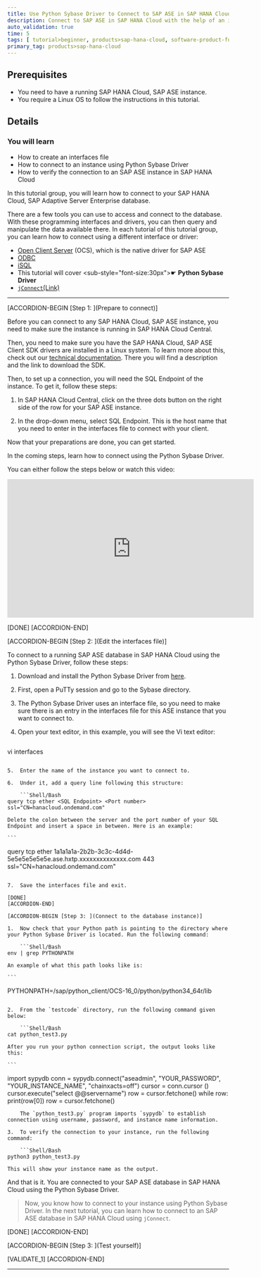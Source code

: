 ```yaml
---
title: Use Python Sybase Driver to Connect to SAP ASE in SAP HANA Cloud
description: Connect to SAP ASE in SAP HANA Cloud with the help of an interfaces file using Python Sybase Driver.
auto_validation: true
time: 5
tags: [ tutorial>beginner, products>sap-hana-cloud, software-product-function>sap-hana-cloud\,-sap-adaptive-server-enterprise]
primary_tag: products>sap-hana-cloud
---
```


## Prerequisites
- You need to have a running SAP HANA Cloud, SAP ASE instance.
- You require a Linux OS to follow the instructions in this tutorial.

## Details
### You will learn
- How to create an interfaces file
- How to connect to an instance using Python Sybase Driver
- How to verify the connection to an SAP ASE instance in SAP HANA Cloud


In this tutorial group, you will learn how to connect to your SAP HANA Cloud, SAP Adaptive Server Enterprise database.

There are a few tools you can use to access and connect to the database. With these programming interfaces and drivers, you can then query and manipulate the data available there.
In each tutorial of this tutorial group, you can learn how to connect using a different interface or driver:

-	[Open Client Server](hana-cloud-ase-cloud-connection-1) (OCS), which is the native driver for SAP ASE
- [ODBC](hana-cloud-ase-cloud-connection-2)
-	[iSQL](hana-cloud-ase-cloud-connection-3)
-	This tutorial will cover <sub-style="font-size:30px">&#9755;</sub> **Python Sybase Driver**
-	[`jConnect`(Link)](hana-cloud-ase-cloud-connection-5)


---

[ACCORDION-BEGIN [Step 1: ](Prepare to connect)]

Before you can connect to any SAP HANA Cloud, SAP ASE instance, you need to make sure the instance is running in SAP HANA Cloud Central.

Then, you need to make sure you have the SAP HANA Cloud, SAP ASE Client SDK drivers are installed in a Linux system. To learn more about this, check out our [technical documentation](https://help.sap.com/viewer/46353c3b724f4934bb0671dd82044acd/LATEST/en-US/c3cf39f75b744b8799a01a9a154f2e9c.html). There you will find a description and the link to download the SDK.

Then, to set up a connection, you will need the SQL Endpoint of the instance. To get it, follow these steps:

1.	In SAP HANA Cloud Central, click on the three dots button on the right side of the row for your SAP ASE instance.

2.	In the drop-down menu, select SQL Endpoint. This is the host name that you need to enter in the interfaces file to connect with your client.

Now that your preparations are done, you can get started.

In the coming steps, learn how to connect using the Python Sybase Driver.

You can either follow the steps below or watch this video:

<iframe width="560" height="315" src="https://www.youtube.com/embed/gz-LRO2ulkQ" frameborder="0" allowfullscreen></iframe>

[DONE]
[ACCORDION-END]

[ACCORDION-BEGIN [Step 2: ](Edit the interfaces file)]

To connect to a running SAP ASE database in SAP HANA Cloud using the Python Sybase Driver, follow these steps:

1.	Download and install the Python Sybase Driver from [here](https://sourceforge.net/projects/python-sybase/).

2.	First, open a PuTTy session and go to the Sybase directory.

3.	The Python Sybase Driver uses an interface file, so you need to make sure there is an entry in the interfaces file for this ASE instance that you want to connect to.

4.	Open your text editor, in this example, you will see the Vi text editor:

    ```Shell/Bash
vi interfaces
```

5.	Enter the name of the instance you want to connect to.

6.	Under it, add a query line following this structure:

    ```Shell/Bash
query tcp ether <SQL Endpoint> <Port number> ssl="CN=hanacloud.ondemand.com"
```

    Delete the colon between the server and the port number of your SQL Endpoint and insert a space in between. Here is an example:

    ```
query tcp ether 1a1a1a1a-2b2b-3c3c-4d4d-5e5e5e5e5e5e.ase.hxtp.xxxxxxxxxxxxxx.com 443 ssl="CN=hanacloud.ondemand.com"
```

7.	Save the interfaces file and exit.

[DONE]
[ACCORDION-END]

[ACCORDION-BEGIN [Step 3: ](Connect to the database instance)]

1.	Now check that your Python path is pointing to the directory where your Python Sybase Driver is located. Run the following command:

    ```Shell/Bash
env | grep PYTHONPATH
```

    An example of what this path looks like is:

    ```
PYTHONPATH=/sap/python_client/OCS-16_0/python/python34_64r/lib
```

2.	From the `testcode` directory, run the following command given below:

    ```Shell/Bash
cat python_test3.py
```
    After you run your python connection script, the output looks like this:

    ```
import sypydb
conn = sypydb.connect("aseadmin", "YOUR_PASSWORD", "YOUR_INSTANCE_NAME", "chainxacts=off")
cursor = conn.cursor ()
cursor.execute("select @@servername")
row = cursor.fetchone()
while row:
	print(row[0])
	row = cursor.fetchone()
```
    The `python_test3.py` program imports `sypydb` to establish connection using username, password, and instance name information.

3.	To verify the connection to your instance, run the following command:

    ```Shell/Bash
python3 python_test3.py
```
    This will show your instance name as the output.

And that is it. You are connected to your SAP ASE database in SAP HANA Cloud using the Python Sybase Driver.

> Now, you know how to connect to your instance using Python Sybase Driver. In the next tutorial, you can learn how to connect to an SAP ASE database in SAP HANA Cloud using `jConnect`.


[DONE]
[ACCORDION-END]


[ACCORDION-BEGIN [Step 3: ](Test yourself)]



[VALIDATE_1]
[ACCORDION-END]

---
